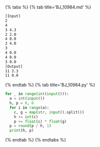 {% tabs %}
{% tab title='BJ_10984.md' %}

```txt
[Input]
2
4
3 4.3
2 2.0
4 0.0
2 4.0
3
4 0.0
4 0.0
3 0.0
[Output]
11 2.3
11 0.0
```

{% endtab %}
{% tab title='BJ_10984.py' %}

```py
for _ in range(int(input())):
  a = int(input())
  h, p = 0, 0
  for i in range(a):
    c, g = map(str, input().split())
    h += int(c)
    p += float(c) * float(g)
  p = round(p / h, 1)
  print(h, p)
```

{% endtab %}
{% endtabs %}